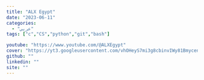```yaml
---
title: "ALX Egypt"
date: "2023-06-11"
categories:
  - "عربي"
tags: ["c","CS","python","git","bash"]

youtube: "https://www.youtube.com/@ALXEgypt"
cover: "https://yt3.googleusercontent.com/vhOHeyS7mi3g8cbinvIWy81BmycenSbsA7MrwzOOlYq4-iNvRdg-4SVmaZrPN4yv263D-9gJdA=s176-c-k-c0x00ffffff-no-rj"
github: ""
linkedin: ""
site: ""
---
```





